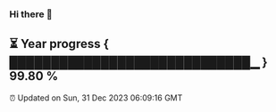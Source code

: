 ### Hi there 👋
⏳ Year progress { █████████████████████████████▁ } 99.80 %
---
⏰ Updated on Sun, 31 Dec 2023 06:09:16 GMT

